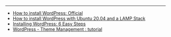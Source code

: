 

---

- [How to install WordPress: Official](https://developer.wordpress.org/advanced-administration/before-install/howto-install/)
- [How to install WordPress with Ubuntu 20.04 and a LAMP Stack](https://vexxhost.com/resources/tutorials/how-to-install-wordpress-with-ubuntu-20-04-and-a-lamp-stack/)
- [Installing WordPress: 6 Easy Steps](https://hevodata.com/learn/installing-wordpress/)
- [WordPress - Theme Management : tutorial](https://www.tutorialspoint.com/wordpress/wordpress_theme_management.htm)